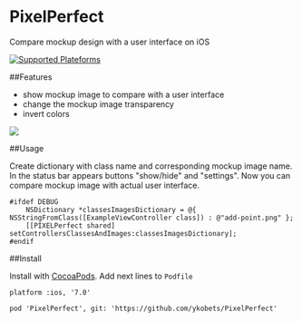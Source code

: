 # PixelPerfect
Compare mockup design with a user interface on iOS

[![Supported Plateforms](https://img.shields.io/badge/platform-ios-brightgreen.svg)](https://github.com/ykobets/PixelPerfect) 

##Features
* show mockup image to compare with a user interface
* change the mockup image transparency
* invert colors

![](https://github.com/ykobets/PixelPerfect/blob/master/example.gif)

##Usage

Create dictionary with class name and corresponding mockup image name. In the status bar appears buttons "show/hide" and "settings". Now you can compare mockup image with actual user interface.

```
#ifdef DEBUG
    NSDictionary *classesImagesDictionary = @{ NSStringFromClass([ExampleViewController class]) : @"add-point.png" };
    [[PIXELPerfect shared] setControllersClassesAndImages:classesImagesDictionary];
#endif
```

##Install

Install with [CocoaPods](http://cocoapods.org/). Add next lines to `Podfile`

```
platform :ios, '7.0'

pod 'PixelPerfect', git: 'https://github.com/ykobets/PixelPerfect'
```
